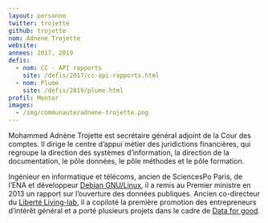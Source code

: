 ```yaml
---
layout: personne
twitter: trojette
github: trojette
nom: Adnène Trojette
website:
annees: 2017, 2019
defis:
  - nom: CC - API rapports
    site: /defis/2017/cc-api-rapports.html
  - nom: Plume
    site: /defis/2019/plume.html
profil: Mentor
images:
  - /img/communaute/adnene-trojette.png
---
```


Mohammed Adnène Trojette est secrétaire général adjoint de la Cour des
comptes. Il dirige le centre d’appui métier des juridictions
financières, qui regroupe la direction des systèmes d’information, la
direction de la documentation, le pôle données, le pôle méthodes et le
pôle formation.

Ingénieur en informatique et télécoms, ancien de SciencesPo Paris, de
l’ENA et développeur [Debian GNU/Linux](http://www.debian.org/), il a
remis au Premier ministre en 2013 un rapport sur l’ouverture des
données publiques. Ancien co-directeur du [Liberté
Living-lab](http://www.liberte.paris/), il a copiloté la première
promotion des entrepreneurs d’intérêt général et a porté plusieurs
projets dans le cadre de [Data for good](https://dataforgood.fr/).
